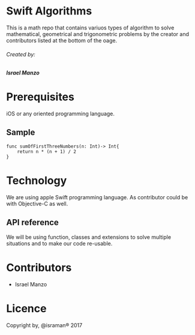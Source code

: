 
# Swift Algorithms
This is a math repo that contains variuos types of algorithm to solve mathematical, geometrical and trigonometric problems by the creator and contributors listed at the bottom of the oage.

###### Created by:
##### Israel Manzo
# Prerequisites
iOS or any oriented programming language.
## Sample
```
func sumOfFirstThreeNumbers(n: Int)-> Int{
    return n * (n + 1) / 2
}
```
# Technology
We are using apple Swift programming language. As contributor could be with Objective-C as well.
## API reference
We will be using function, classes and extensions to solve multiple situations and to make our code re-usable.

# Contributors
- Israel Manzo

# Licence
Copyright by, @israman® 2017


